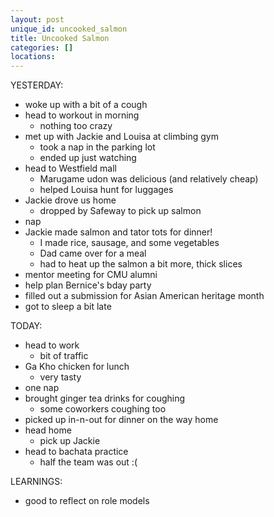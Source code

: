 ```yaml
---
layout: post
unique_id: uncooked_salmon
title: Uncooked Salmon
categories: []
locations: 
---
```


YESTERDAY:
* woke up with a bit of a cough
* head to workout in morning
  * nothing too crazy
* met up with Jackie and Louisa at climbing gym
  * took a nap in the parking lot
  * ended up just watching
* head to Westfield mall
  * Marugame udon was delicious (and relatively cheap)
  * helped Louisa hunt for luggages
* Jackie drove us home
  * dropped by Safeway to pick up salmon
* nap
* Jackie made salmon and tator tots for dinner!
  * I made rice, sausage, and some vegetables
  * Dad came over for a meal
  * had to heat up the salmon a bit more, thick slices
* mentor meeting for CMU alumni
* help plan Bernice's bday party
* filled out a submission for Asian American heritage month
* got to sleep a bit late

TODAY:
* head to work
  * bit of traffic
* Ga Kho chicken for lunch
  * very tasty
* one nap
* brought ginger tea drinks for coughing
  * some coworkers coughing too
* picked up in-n-out for dinner on the way home
* head home
  * pick up Jackie
* head to bachata practice
  * half the team was out :(

LEARNINGS:
* good to reflect on role models
